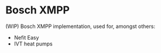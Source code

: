 # Bosch XMPP

(WIP) Bosch XMPP implementation, used for, amongst others:

* Nefit Easy
* IVT heat pumps
